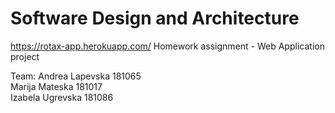 # Software Design and Architecture
https://rotax-app.herokuapp.com/
Homework assignment - Web Application project 

Team:
Andrea Lapevska 181065  
Marija Mateska 181017  
Izabela Ugrevska 181086

